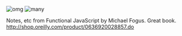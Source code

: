 ![omg](https://img.shields.io/badge/such-wow-ff69b4.svg)
![many](https://img.shields.io/badge/very-fns-brightgreen.svg)

Notes, etc from Functional JavaScript by Michael Fogus. Great book.
http://shop.oreilly.com/product/0636920028857.do
